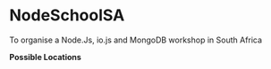 # NodeSchoolSA
To organise a Node.Js, io.js and MongoDB workshop in South Africa

**Possible Locations**
